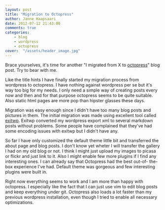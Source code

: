 ```yaml
---
layout: post
title: "Migration to Octopress"
author: Janne Haapsaari
date: 2012-07-12 21:43:00
comments: true
categories:
    - blog
    - wordpress
    - octopress
cover:  "/assets/header_image.jpg"
---
```


Brace yourselves, it's time for another "I migrated from X to
[octopress](http://octopress.org/)" blog post. Try to bear with me.

Like the title hints I have finally started my migration process from
wordpress to octopress. I have nothing against wordpress per se but it's way
too big for my needs. I only need a simple way of creating posts every now
and then and for that purpose octopress seems to be quite suitable. Also
static html pages are more pop than hipster glasses these days.

Migration was easy enough since I didn't have too many blog posts and pictures
in them. The initial migration was made using excellent tool called
[exitwp](https://github.com/thomasf/exitwp/). Exitwp converted my wordpress
export xml to several markdown posts without problems. Some people have
complained that they've had some encoding issues with exitwp but I didn't have
any.

So far I have only customized the default theme little bit and transferred the
about page and blog posts. I don't know yet wheter I will transfer the gallery
I had on my old blog or not. I think I might just upload my images to picasa
or flickr and just link to it. Also I might enable few more plugins if I find
any interesting ones. I can already say that Octopress had the best out-of-
the-box experience I've had. Default theme was gorgeous and few interesting
plugins were built in.

Right now everything seems to work and I am more than happy with octopress.
I especially like the fact that I can just use vim to edit blog posts and
keep everything under git. Octopress also loads a lot faster than my previous
wordpress installation, even though I tried to enable all necessary
optimizations.
